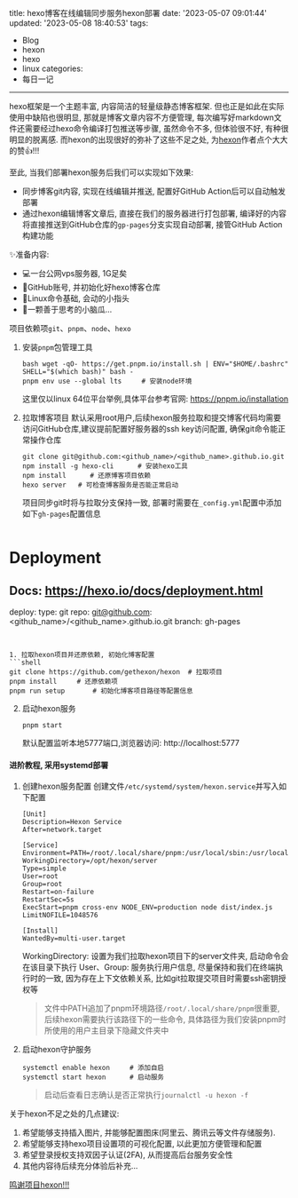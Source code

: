 title: hexo博客在线编辑同步服务hexon部署
date: '2023-05-07 09:01:44'
updated: '2023-05-08 18:40:53'
tags:
  - Blog
  - hexon
  - hexo
  - linux
categories:
  - 每日一记
---
hexo框架是一个主题丰富, 内容简洁的轻量级静态博客框架. 但也正是如此在实际使用中缺陷也很明显, 那就是博客文章内容不方便管理, 每次编写好markdown文件还需要经过hexo命令编译打包推送等步骤, 虽然命令不多, 但体验很不好, 有种很明显的脱离感. 而hexon的出现很好的弥补了这些不足之处, 为[hexon](https://github.com/gethexon/hexon)作者点个大大的赞👍!!!
<!-- more -->

至此, 当我们部署hexon服务后我们可以实现如下效果:
- 同步博客git内容, 实现在线编辑并推送, 配置好GitHub Action后可以自动触发部署
- 通过hexon编辑博客文章后, 直接在我们的服务器进行打包部署, 编译好的内容将直接推送到GitHub仓库的`gp-pages`分支实现自动部署, 接管GitHub Action构建功能

✨准备内容:
- 💻一台公网vps服务器, 1G足矣
- 🙎GitHub账号, 并初始化好hexo博客仓库
- 👋Linux命令基础, 会动的小指头
- 🤔️一颗善于思考的小脑瓜...

项目依赖项`git`、`pnpm`、`node`、`hexo`

1. 安装`pnpm`包管理工具
   ```shell
   bash wget -qO- https://get.pnpm.io/install.sh | ENV="$HOME/.bashrc" SHELL="$(which bash)" bash -
   pnpm env use --global lts     # 安装node环境
   ```
   这里仅以linux 64位平台举例,具体平台参考官网: https://pnpm.io/installation

2. 拉取博客项目
   默认采用root用户,后续hexon服务拉取和提交博客代码均需要访问GitHub仓库,建议提前配置好服务器的ssh key访问配置, 确保git命令能正常操作仓库
   ```shell
   git clone git@github.com:<github_name>/<github_name>.github.io.git
   npm install -g hexo-cli      # 安装hexo工具
   npm install      # 还原博客项目依赖
   hexo server   # 可检查博客服务是否能正常启动
   ```
   项目同步git时将与拉取分支保持一致, 部署时需要在`_config.yml`配置中添加如下`gh-pages`配置信息
   ```text
# Deployment
## Docs: https://hexo.io/docs/deployment.html
deploy:
  type: git
  repo: git@github.com:<github_name>/<github_name>.github.io.git
  branch: gh-pages
   ```


1. 拉取hexon项目并还原依赖, 初始化博客配置
   ```shell
   git clone https://github.com/gethexon/hexon  # 拉取项目
   pnpm install     # 还原依赖项
   pnpm run setup       # 初始化博客项目路径等配置信息
   ```
2. 启动hexon服务
   ```shell
   pnpm start
   ```
   默认配置监听本地5777端口,浏览器访问: http://localhost:5777

#### 进阶教程, 采用systemd部署

1. 创建hexon服务配置
   创建文件`/etc/systemd/system/hexon.service`并写入如下配置
      ```text
   [Unit]
   Description=Hexon Service
   After=network.target

   [Service]
   Environment=PATH=/root/.local/share/pnpm:/usr/local/sbin:/usr/local/bin:/usr/sbin:/usr/bin
   WorkingDirectory=/opt/hexon/server
   Type=simple
   User=root
   Group=root
   Restart=on-failure
   RestartSec=5s
   ExecStart=pnpm cross-env NODE_ENV=production node dist/index.js
   LimitNOFILE=1048576

   [Install]
   WantedBy=multi-user.target
   ```
   WorkingDirectory: 设置为我们拉取hexon项目下的server文件夹, 启动命令会在该目录下执行
   User、Group: 服务执行用户信息, 尽量保持和我们在终端执行时的一致, 因为存在上下文依赖关系, 比如git拉取提交项目时需要ssh密钥授权等
   > 文件中PATH追加了pnpm环境路径`/root/.local/share/pnpm`很重要, 后续hexon需要执行该路径下的一些命令, 具体路径为我们安装pnpm时所使用的用户主目录下隐藏文件夹中
2. 启动hexon守护服务
   ```shell
   systemctl enable hexon     # 添加自启
   systemctl start hexon      # 启动服务
   ```
   > 启动后查看日志确认是否正常执行`journalctl -u hexon -f`

关于hexon不足之处的几点建议:
1. 希望能够支持插入图片, 并能够配置图床(阿里云、腾讯云等文件存储服务).
2. 希望能够支持hexo项目设置项的可视化配置, 以此更加方便管理和配置
3. 希望登录授权支持双因子认证(2FA), 从而提高后台服务安全性
4. 其他内容待后续充分体验后补充...

[鸣谢项目hexon!!!](https://github.com/gethexon/hexon)
